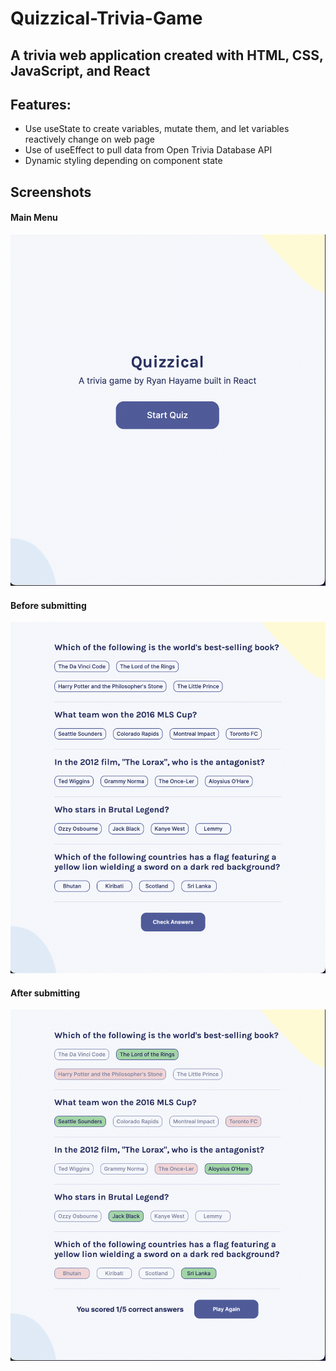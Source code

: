 # Quizzical-Trivia-Game
## A trivia web application created with HTML, CSS, JavaScript, and React

## Features:
- Use useState to create variables, mutate them, and let variables reactively change on web page
- Use of useEffect to pull data from Open Trivia Database API
- Dynamic styling depending on component state

## Screenshots
#### Main Menu
![](/screenshots/1.png)

#### Before submitting
![](/screenshots/2.png)

#### After submitting
![](/screenshots/3.png)
